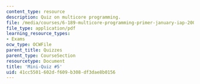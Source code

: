 ```yaml
---
content_type: resource
description: Quiz on multicore programming.
file: /media/courses/6-189-multicore-programming-primer-january-iap-2007/41cc5501602df609b308df3dae8b0156_quiz5.pdf
file_type: application/pdf
learning_resource_types:
- Exams
ocw_type: OCWFile
parent_title: Quizzes
parent_type: CourseSection
resourcetype: Document
title: 'Mini-Quiz #5'
uid: 41cc5501-602d-f609-b308-df3dae8b0156
---
```

